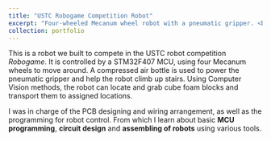 ```yaml
---
title: "USTC Robogame Competition Robot"
excerpt: "Four-wheeled Mecanum wheel robot with a pneumatic gripper. <br/><img src='/images/robogame_detail.jpg'>"
collection: portfolio
---
```


This is a robot we built to compete in the USTC robot competition *Robogame*. It is controlled by a STM32F407 MCU, using four Mecanum wheels to move around. A compressed air bottle is used to power the pneumatic gripper and help the robot climb up stairs. Using Computer Vision methods, the robot can locate and grab cube foam blocks and transport them to assigned locations.

I was in charge of the PCB designing and wiring arrangement, as well as the programming for robot control. From which I learn about basic **MCU programming**, **circuit design** and **assembling of robots** using various tools.
